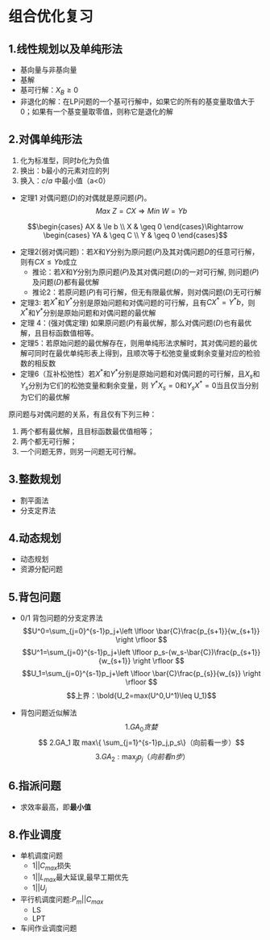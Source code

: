 # 组合优化复习

## 1.线性规划以及单纯形法

+ 基向量与非基向量
+ 基解
+ 基可行解：$X_B \geq 0$
+ 非退化的解：在LP问题的一个基可行解中，如果它的所有的基变量取值大于0；如果有一个基变量取零值，则称它是退化的解
## 2.对偶单纯形法
1. 化为标准型，同时$b$化为负值
2. 换出：b最小的元素对应的列
3. 换入：$c/a$ 中最小值（a<0）

+ 定理1 对偶问题$(D)$的对偶就是原问题$(P)$。
$$Max \  Z=CX\Rightarrow Min\ W=Yb$$

$$\begin{cases}
        AX & \le b \\
        X & \geq 0 
        \end{cases}\Rightarrow \begin{cases}
        YA & \geq C \\
        Y & \geq 0 
        \end{cases}$$
+  定理2(弱对偶问题)：若$X$和$Y$分别为原问题$(P)$及其对偶问题$D$的任意可行解，则有$CX\le Yb$成立
   +  推论：若$X$和$Y$分别为原问题$(P)$及其对偶问题$(D)$的一对可行解, 则问题$(P)$及问题$(D)$都有最优解
   + 推论2：若原问题$(P)$有可行解，但无有限最优解，则对偶问题$(D)$无可行解
+ 定理3: 若$X^*$和$Y^*$分别是原始问题和对偶问题的可行解，且有$CX^*=Y^*b$，则$X^*$和$Y^*$分别是原始问题和对偶问题的最优解
+ 定理 4：(强对偶定理) 如果原问题$(P)$有最优解，那么对偶问题$(D)$也有最优解，且目标函数值相等。
+ 定理5：若原始问题的最优解存在，则用单纯形法求解时，其对偶问题的最优解可同时在最优单纯形表上得到，且顺次等于松弛变量或剩余变量对应的检验数的相反数
+ 定理6（互补松弛性）若$X^*$和$Y^*$分别是原始问题和对偶问题的可行解，且$X_s$和$Y_s$分别为它们的松弛变量和剩余变量，则 $Y^*X_s=0$和$Y_sX^*=0$当且仅当分别为它们的最优解

原问题与对偶问题的关系，有且仅有下列三种：
1. 两个都有最优解，且目标函数最优值相等；
2. 两个都无可行解；
3. 一个问题无界，则另一问题无可行解。

## 3.整数规划
+ 割平面法
+ 分支定界法
## 4.动态规划

+ 动态规划
+ 资源分配问题

## 5.背包问题

+ 0/1 背包问题的分支定界法
$$U^0=\sum_{j=0}^{s-1}p_j+\left \lfloor \bar{C}\frac{p_{s+1}}{w_{s+1}} \right \rfloor $$
$$U^1=\sum_{j=0}^{s-1}p_j+\left \lfloor p_s-(w_s-\bar{C})\frac{p_{s+1}}{w_{s+1}} \right \rfloor $$
$$U_1=\sum_{j=0}^{s-1}p_j+\left \lfloor \bar{C}\frac{p_{s}}{w_{s}} \right \rfloor $$
$$上界：\bold{U_2=max(U^0,U^1)\leq U_1}$$

+ 背包问题近似解法
$$1.GA_0 贪婪 $$
$$ 2.GA_1 取 max\{ \sum_{j=1}^{s-1}p_j,p_s\}（向前看一步）$$
$$ \ 3.GA_2: \max_j{p_j}（向前看n步）$$
## 6.指派问题
+ 求效率最高，即**最小值**
## 8.作业调度

+ 单机调度问题
  + $1||C_{max}$损失
  + $1||L_{max}$最大延误,最早工期优先
  + $1||U_{j}$
+ 平行机调度问题:$P_m||C_{max}$
  + LS
  + LPT
+ 车间作业调度问题